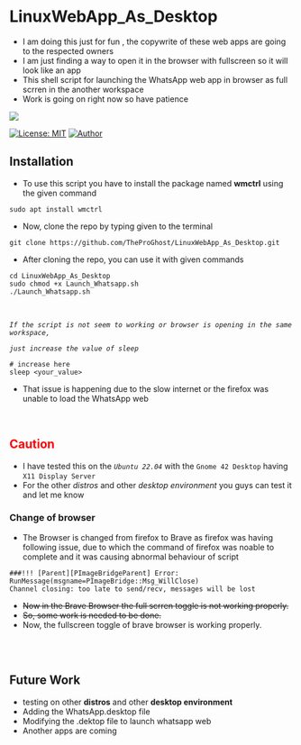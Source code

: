 # LinuxWebApp_As_Desktop
* I am doing this just for fun , the copywrite of these web apps are going to the respected owners
* I am just finding a way to open it in the browser with fullscreen so it will look like an app
* This shell script for launching the WhatsApp web app in browser as full scrren in the another workspace 
* Work is going on right now so have patience
<div align=centre>

<img src="https://visitor-badge.laobi.icu/badge?page_id=TheProGhost.LinuxWebApp_As_Desktop&left_text=Page%20Views"> 

[![License: MIT](https://img.shields.io/badge/License-MIT-brightgreen.svg)](https://opensource.org/licenses/MIT)
[![Author](https://img.shields.io/badge/Author-TheProGhost-blue)](https://github.com/TheProGhost)

</div>

## Installation
* To use this script you have to install the package named __wmctrl__ using the given command
``` 
sudo apt install wmctrl
``` 
* Now, clone the repo by typing given to the terminal
```
git clone https://github.com/TheProGhost/LinuxWebApp_As_Desktop.git
```
* After cloning the repo, you can use it with given commands
```
cd LinuxWebApp_As_Desktop
sudo chmod +x Launch_Whatsapp.sh
./Launch_Whatsapp.sh
```
<br/>

_`If the script is not seem to working or browser is opening in the same workspace,`_
<br/>

_`just increase the value of sleep`_
<br/>

``` 
# increase here
sleep <your_value>
```
* That issue is happening due to the slow internet or the firefox was unable to load the WhatsApp web
<br/>


## <span style="color: red"> Caution </span>
* I have tested this on the _`Ubuntu 22.04`_ with the `Gnome 42 Desktop` having `X11 Display Server `
* For the other _distros_ and other _desktop environment_ you guys can test it and let me know

### Change of browser
* The Browser is changed from firefox to Brave as firefox was having following issue, due to which the command of firefox was noable to complete and it was causing abnormal behaviour of script
```
###!!! [Parent][PImageBridgeParent] Error: RunMessage(msgname=PImageBridge::Msg_WillClose) 
Channel closing: too late to send/recv, messages will be lost

```

* ~~Now in the Brave Browser the full scrren toggle is not working properly.~~ 
* ~~So, some work is needed to be done.~~
* Now, the fullscreen toggle of brave browser is working properly. 
<br/>
<br/>

## Future Work
* testing on other __distros__ and other __desktop environment__
* Adding the WhatsApp.desktop file 
* Modifying the .dektop file to launch whatsapp web
* Another apps are coming 
